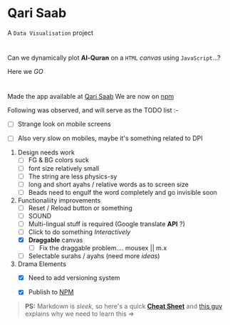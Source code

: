 # Qari Saab


A `Data Visualisation` project
#

Can we dynamically plot **Al-Quran** on a `HTML` *canvas* using `JavaScript`...?

Here we *GO*

#
Made the app available at [Qari Saab](https://qarisaab.surge.sh)
We are now on [npm](https://www.npmjs.com/package/qarisaab)

Following was observed, and will serve as the TODO list :-
* [ ] Strange look on mobile screens

* [ ] Also very slow on mobiles, maybe it's something related to DPI


1. Design needs work
   * [ ] FG & BG colors suck
   * [ ] font size relatively small
   * [ ] The string are less physics-sy
   * [ ] long and short ayahs / relative words as to screen size
   * [ ] Beads need to engulf the word completely and go invisible soon
2. Functionaliity improvements
   * [ ] Reset / Reload button or something
   * [ ] SOUND
   * [ ] Multi-lingual stuff is required (Google translate **API** ?)
   * [ ] Click to do something *Interactively*
   * [x] **Draggable** canvas
        * [ ] Fix the draggable problem.... mousex ||  m.x
   * [ ] Selectable surahs / ayahs (need more *ideas*)
3. Drama Elements  
   * [x] Need to add versioning system 
   * [x] Publish to [NPM](https://www.npmjs.com/package/qarisaab)



> **PS:** Markdown is *sleek,* so here's a quick [**Cheat Sheet**](https://github.com/adam-p/markdown-here/wiki/Markdown-Cheatsheet) and  [this guy](https://www.toptal.com/web/markdown-the-writing-tool-for-software-developers) explains why we need to learn this =>
